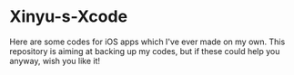 # Xinyu-s-Xcode
Here are some codes for iOS apps which I've  ever made on my own. This repository is aiming at  backing up my codes,  but if these could help you anyway, wish you like it!
